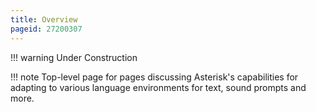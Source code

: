 ```yaml
---
title: Overview
pageid: 27200307
---
```


!!! warning 
    Under Construction

[//]: # (end-warning)

!!! note 
    Top-level page for pages discussing Asterisk's capabilities for adapting to various language environments for text, sound prompts and more.

[//]: # (end-note)
